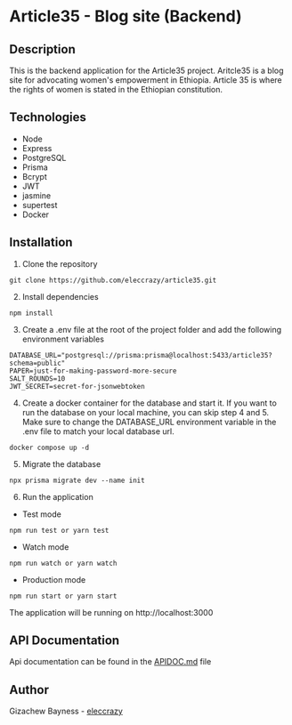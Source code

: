 # Article35 - Blog site (Backend)

## Description

This is the backend application for the Article35 project. Aritcle35 is a blog site for advocating women's empowerment in Ethiopia. Article 35 is where the rights of women is stated in the Ethiopian constitution.

## Technologies

- Node
- Express
- PostgreSQL
- Prisma
- Bcrypt
- JWT
- jasmine
- supertest
- Docker

## Installation

1. Clone the repository

```
git clone https://github.com/eleccrazy/article35.git
```

2. Install dependencies

```
npm install
```

3. Create a .env file at the root of the project folder and add the following environment variables

```
DATABASE_URL="postgresql://prisma:prisma@localhost:5433/article35?schema=public"
PAPER=just-for-making-password-more-secure
SALT_ROUNDS=10
JWT_SECRET=secret-for-jsonwebtoken
```

4. Create a docker container for the database and start it. If you want to run the database on your local machine, you can skip step 4 and 5. Make sure to change the DATABASE_URL environment variable in the .env file to match your local database url.

```
docker compose up -d
```

5. Migrate the database

```
npx prisma migrate dev --name init
```

6. Run the application

- Test mode

```
npm run test or yarn test
```

- Watch mode

```
npm run watch or yarn watch
```

- Production mode

```
npm run start or yarn start
```

The application will be running on http://localhost:3000

## API Documentation

Api documentation can be found in the [APIDOC.md](APIDOC.md) file

## Author

Gizachew Bayness - [eleccrazy](https://github.com/eleccrazy)
